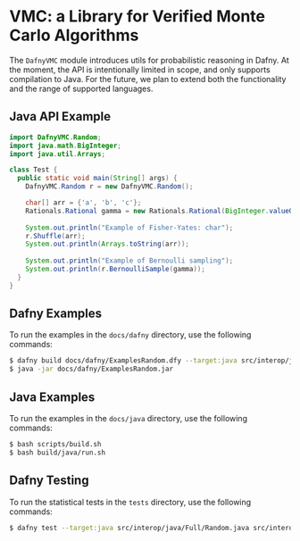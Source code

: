 # VMC: a Library for Verified Monte Carlo Algorithms

The `DafnyVMC` module introduces utils for probabilistic reasoning in Dafny. At the moment, the API is intentionally limited in scope, and only supports compilation to Java. For the future, we plan to extend both the functionality and the range of supported languages.

## Java API Example

```java
import DafnyVMC.Random;
import java.math.BigInteger;
import java.util.Arrays;

class Test {
  public static void main(String[] args) {
    DafnyVMC.Random r = new DafnyVMC.Random();

    char[] arr = {'a', 'b', 'c'};
    Rationals.Rational gamma = new Rationals.Rational(BigInteger.valueOf(3), BigInteger.valueOf(5));
  
    System.out.println("Example of Fisher-Yates: char");
    r.Shuffle(arr);
    System.out.println(Arrays.toString(arr));
  
    System.out.println("Example of Bernoulli sampling");
    System.out.println(r.BernoulliSample(gamma));
  }
}
```

## Dafny Examples

To run the examples in the `docs/dafny` directory, use the following commands:

```bash
$ dafny build docs/dafny/ExamplesRandom.dfy --target:java src/interop/java/Full/Random.java src/interop/java/Part/Random.java dfyconfig.toml --no-verify
$ java -jar docs/dafny/ExamplesRandom.jar
```

## Java Examples

To run the examples in the `docs/java` directory, use the following commands:

```bash
$ bash scripts/build.sh 
$ bash build/java/run.sh  
```

## Dafny Testing

To run the statistical tests in the `tests` directory, use the following commands:

```bash
$ dafny test --target:java src/interop/java/Full/Random.java src/interop/java/Part/Random.java tests/TestsRandom.dfy tests/Tests.dfy dfyconfig.toml --no-verify
```



